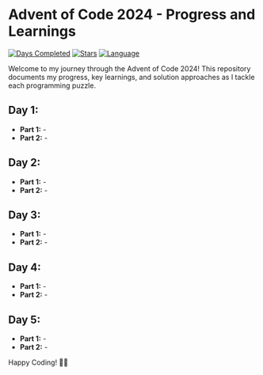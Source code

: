 # Advent of Code 2024 - Progress and Learnings

[![Days Completed](https://img.shields.io/badge/Days%20Completed-5-brightgreen)](https://adventofcode.com/2024)
[![Stars](https://img.shields.io/badge/Stars-10%2F50-yellow)](https://adventofcode.com/2024)
[![Language](https://img.shields.io/badge/Language-JavaScript-yellow)](https://developer.mozilla.org/en-US/docs/Web/JavaScript)

Welcome to my journey through the Advent of Code 2024! This repository documents my progress, key learnings, and solution approaches as I tackle each programming puzzle.

## Day 1:

- **Part 1:** -
- **Part 2:** -

## Day 2:

- **Part 1:** -
- **Part 2:** -

## Day 3:

- **Part 1:** -
- **Part 2:** -

## Day 4:

- **Part 1:** -
- **Part 2:** -

## Day 5:

- **Part 1:** -
- **Part 2:** -

Happy Coding! 🎄✨

